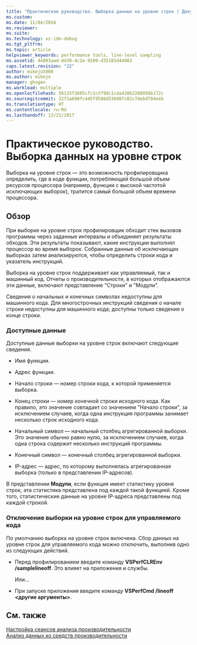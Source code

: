 ```yaml
---
title: "Практическое руководство. Выборка данных на уровне строк | Документы Майкрософт"
ms.custom: 
ms.date: 11/04/2016
ms.reviewer: 
ms.suite: 
ms.technology: vs-ide-debug
ms.tgt_pltfrm: 
ms.topic: article
helpviewer_keywords: performance tools, line-level sampling
ms.assetid: 44803aad-dd39-4c2e-9209-d35185d44983
caps.latest.revision: "22"
author: mikejo5000
ms.author: mikejo
manager: ghogen
ms.workload: multiple
ms.openlocfilehash: 56115f2605cfc2c5f9dc1c4a42062208056b172c
ms.sourcegitcommit: 32f1a690fc445f9586d53698fc82c7debd784eeb
ms.translationtype: HT
ms.contentlocale: ru-RU
ms.lasthandoff: 12/22/2017
---
```

# <a name="how-to-collect-line-level-sampling-data"></a>Практическое руководство. Выборка данных на уровне строк
Выборка на уровне строк — это возможность профилировщика определить, где в коде функции, потребляющей большой объем ресурсов процессора (например, функции с высокой частотой исключающих выборок), тратится самый большой объем времени процессора.  
  
## <a name="overview"></a>Обзор  
 При выборке на уровне строк профилировщик обходит стек вызовов программы через заданные интервалы и объединяет результаты обходов. Эти результаты показывают, какие инструкции выполнял процессор во время выборок. Собранные данные об исключающих выборках затем анализируются, чтобы определить строки кода и указатель инструкций.  
  
 Выборка на уровне строк поддерживает как управляемый, так и машинный код. Отчеты о производительности, в которых отображаются эти данные, включают представление "Строки" и "Модули".  
  
 Сведения о начальных и конечных символах недоступны для машинного кода. Для многострочных инструкций сведения о начале строки недоступны для машинного кода; доступны только сведения о конце строки.  
  
### <a name="available-data"></a>Доступные данные  
 Доступные данные выборки на уровне строк включают следующие сведения.  
  
-   Имя функции.  
  
-   Адрес функции.  
  
-   Начало строки — номер строки кода, к которой применяется выборка.  
  
-   Конец строки — номер конечной строки исходного кода. Как правило, это значение совпадает со значением "Начало строки", за исключением случаев, когда одна инструкция программы занимает несколько строк исходного кода.  
  
-   Начальный символ — начальный столбец агрегированной выборки. Это значение обычно равно нулю, за исключением случаев, когда одна строка содержит несколько инструкций программы.  
  
-   Конечный символ — конечный столбец агрегированной выборки.  
  
-   IP-адрес — адрес, по которому выполнялась агрегированная выборка (только в представлении IP-адресов).  
  
 В представлении **Модули**, если функция имеет статистику уровня строк, эта статистика представлена под каждой такой функцией. Кроме того, статистические данные на уровне IP-адреса представлены под каждой строкой.  
  
### <a name="turn-off-line-level-sampling-for-managed-code"></a>Отключение выборки на уровне строк для управляемого кода  
 По умолчанию выборка на уровне строк включена. Сбор данных на уровне строк для управляемого кода можно отключить, выполнив одно из следующих действий.  
  
-   Перед профилированием введите команду **VSPerfCLREnv /samplelineoff**. Это влияет на приложения и службы.  
  
     Или...  
  
-   При запуске приложения введите команду **VSPerfCmd /lineoff \<другие аргументы>**.  
  
## <a name="see-also"></a>См. также  
 [Настройка сеансов анализа производительности](../profiling/configuring-performance-sessions.md)   
 [Анализ данных из средств производительности](../profiling/analyzing-performance-tools-data.md)